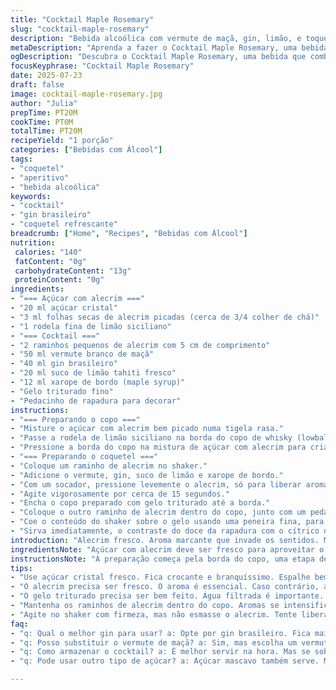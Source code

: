 ```yaml
---
title: "Cocktail Maple Rosemary"
slug: "cocktail-maple-rosemary"
description: "Bebida alcoólica com vermute de maçã, gin, limão, e toque de xarope de bordo. Cobertura de açúcar com alecrim no copo de whisky. Gelo moído para refrescar. Finalizado com galhos de alecrim e pedaço de doce de bordo. Receita adaptada, ingredientes ajustados para variação de sabores e intensidade. Tempo total cerca de 20 minutos."
metaDescription: "Aprenda a fazer o Cocktail Maple Rosemary, uma bebida única com gin, vermute de maçã e um toque de alecrim. Refrescante e aromática."
ogDescription: "Descubra o Cocktail Maple Rosemary, uma bebida que combina gin, vermute de maçã e alecrim. Uma mistura de sabores únicos."
focusKeyphrase: "Cocktail Maple Rosemary"
date: 2025-07-23
draft: false
image: cocktail-maple-rosemary.jpg
author: "Julia"
prepTime: PT20M
cookTime: PT0M
totalTime: PT20M
recipeYield: "1 porção"
categories: ["Bebidas com Álcool"]
tags:
- "coquetel"
- "aperitivo"
- "bebida alcoólica"
keywords:
- "cocktail"
- "gin brasileiro"
- "coquetel refrescante"
breadcrumb: ["Home", "Recipes", "Bebidas com Álcool"]
nutrition: 
 calories: "140"
 fatContent: "0g"
 carbohydrateContent: "13g"
 proteinContent: "0g"
ingredients:
- "=== Açúcar com alecrim ==="
- "20 ml açúcar cristal"
- "3 ml folhas secas de alecrim picadas (cerca de 3/4 colher de chá)"
- "1 rodela fina de limão siciliano"
- "=== Cocktail ==="
- "2 raminhos pequenos de alecrim com 5 cm de comprimento"
- "50 ml vermute branco de maçã"
- "40 ml gin brasileiro"
- "20 ml suco de limão tahiti fresco"
- "12 ml xarope de bordo (maple syrup)"
- "Gelo triturado fino"
- "Pedacinho de rapadura para decorar"
instructions:
- "=== Preparando o copo ==="
- "Misture o açúcar com alecrim bem picado numa tigela rasa."
- "Passe a rodela de limão siciliano na borda do copo de whisky (lowball)."
- "Pressione a borda do copo na mistura de açúcar com alecrim para criar uma crosta aromática. Reserve."
- "=== Preparando o coquetel ==="
- "Coloque um raminho de alecrim no shaker."
- "Adicione o vermute, gin, suco de limão e xarope de bordo."
- "Com um socador, pressione levemente o alecrim, só para liberar aroma sem esmagar demais."
- "Agite vigorosamente por cerca de 15 segundos."
- "Encha o copo preparado com gelo triturado até a borda."
- "Coloque o outro raminho de alecrim dentro do copo, junto com um pedaço pequeno de rapadura para dar um adocicado rústico."
- "Coe o conteúdo do shaker sobre o gelo usando uma peneira fina, para evitar pedaços de alecrim e gelo excessivo."
- "Sirva imediatamente, o contraste do doce da rapadura com o cítrico do limão e o amargor do vermute fazem um jogo interessante."
introduction: "Alecrim fresco. Aroma marcante que invade os sentidos. Misturado com o xarope de bordo, traz um doce natural, quase terroso, diferente do açúcar comum. Vermute de maçã, que não é tão usado por aqui, acrescenta notas frutadas e ligeiramente amargas. Gin brasileiro, com suas ervas nativas, cria uma harmonia inesperada com o alecrim. Limão tahiti, o toque ácido, corta o doce e refresca. Gelo triturado ajuda a diluir suavemente, mantendo o sabor intenso. A borda do copo com açúcar e alecrim faz toda a diferença, a experiência começa ali, já na primeira bebida. Rapadura, ingrediente inesperado, sobre o gelo, derrete lentamente, mudando o perfil com o tempo. Coquetel para descansar, degustar com calma. Em dias mais frescos, promete conforto. "
ingredientsNote: "Açúcar com alecrim deve ser fresco para aproveitar o aroma, o uso do açúcar cristal traz textura e brilho à borda do copo. A rapadura usada no lugar da tradicional tira de maple cria um sabor mais brasileiro e intenso, com conotações rústicas e terrosas, diferente do xarope puro ou do açúcar refinado. O vermute branco de maçã é uma audácia que traz fruta e acidez, procure versões artesanais ou locais para melhor resultado. Gin pode ser substituído por cachaça envelhecida para variação regional. Limão tahiti é o mais comum e fácil, mas tente limão siciliano para uma camada aromática adicional. Gelo triturado deve ser fresco e de qualidade, preferencialmente feito na hora com água filtrada para evitar sabores estranhos. Alecrim deve ser fresco, nunca velho ou seco demais, para não amargar. O toque final com rapadura proporciona um contraste interessante, adocicando lentamente e mudando o gosto conforme dissolve."
instructionsNote: "A preparação começa pela borda do copo, uma etapa decisiva que deixa um primeiro impacto gustativo e visual. Use a rodela de limão para criar um ponto úmido no copo, assim o açúcar e o alecrim grudam melhor. A mistura de açúcar com alecrim deve ter o alecrim bem picado para liberar aroma, mas não tanto para evitar pedaços desagradáveis na boca. No shaker, pilonar o alecrim suavemente é um gesto importante; muita força vira amargor. Agite com energia, mas sem exagerar para não diluir demais o coquetel. Gelo triturado não deve ser compacto para não atrasar a diluição, utilizando gelo moído ajuda a controlar a temperatura rapidamente, mantendo frescor sem perder sabor. A inserção do segundo raminho de alecrim junto da rapadura no copo introduz aroma e doçura gradual. Filtrar com peneira fina evita pedaços que podem desconfortar a degustação. Serve bem fresco, rapidamente depois de pronto, para que o gelo e os aromas se integrem sem perder intensidade. Pode-se ajustar o xarope de bordo conforme preferência, para um drink mais seco ou mais doce."
tips:
- "Use açúcar cristal fresco. Fica crocante e branquíssimo. Espalhe bem. Misture o alecrim seco picado. Mas não exagere. Pode amargar. Misture um pouco de água no xarope de bordo. Uma pitadinha e ganhe textura."
- "O alecrim precisa ser fresco. O aroma é essencial. Caso contrário, amargor sem graça. Experimente com cachaça envelhecida. Troca o gin. Resultado rústico, diferente. Mas fica bom. Use limão tahiti. O siciliano é bom, mas делает muito doce."
- "O gelo triturado precisa ser bem feito. Água filtrada é importante. Ajuda no sabor. Evite gelo que fica duro. A consistência ajuda a misturar tudo. Se não tiver, triture no liquidificador."
- "Mantenha os raminhos de alecrim dentro do copo. Aromas se intensificam. E combinar com rapadura é fundamental. Doce que derrete, muda o sabor totalmente. Não negligencie essa parte. Enfeitar bem é um sinal de capricho."
- "Agite no shaker com firmeza, mas não esmasse o alecrim. Tente liberar o aroma. Fica ótimo. E o coador é chave. Quer evitar pedaços de erva no drinque. Quanto mais lisinho, melhor a experiência."
faq:
- "q: Qual o melhor gin para usar? a: Opte por gin brasileiro. Fica mais encorpado. E as ervas são uma explosão de sabor. Mas se preferir, use gin importado. Cada um traz um toque. Experimente."
- "q: Posso substituir o vermute de maçã? a: Sim, mas escolha um vermute seco. Ou use um tinto. Mas não muda todas as características. Amargor, frutado, doce, não devem sumir. Mistura é a chave."
- "q: Como armazenar o cocktail? a: É melhor servir na hora. Mas se sobrar, leve à geladeira. Cuidado, sabores mudam com o tempo. E o gelo vai derreter, diluindo sua mistura."
- "q: Pode usar outro tipo de açúcar? a: Açúcar mascavo também serve. Mas não branquíssimo. E dá um sabor diferente. E é legal pra quem procura uma opção mais saudável. Mas tome cuidado com a quantidade."

---
```

